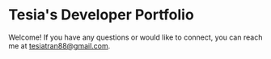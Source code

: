 # Tesia's Developer Portfolio

Welcome! If you have any questions or would like to connect, you can reach me at [tesiatran88@gmail.com](mailto:tesiatran88@gmail.com).
